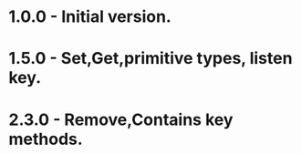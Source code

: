 # 1.0.0 - Initial version.

# 1.5.0 - Set,Get,primitive types, listen key.

# 2.3.0 - Remove,Contains key methods.
